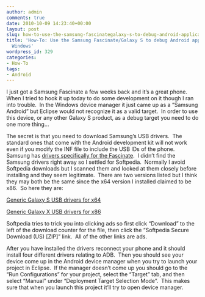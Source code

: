 ```yaml
---
author: admin
comments: true
date: 2010-10-09 14:23:40+00:00
layout: post
slug: how-to-use-the-samsung-fascinategalaxy-s-to-debug-android-applications-on-windows
title: 'How-To: Use the Samsung Fascinate/Galaxy S to debug Android applications on
  Windows'
wordpress_id: 329
categories:
- How-To
tags:
- Android
---
```


I just got a Samsung Fascinate a few weeks back and it’s a great phone.  When I tried to hook it up today to do some development on it though I ran into trouble.  In the Windows device manager it just came up as a “Samsung Android” but Eclipse would not recognize it as a valid target.  In order to use this device, or any other Galaxy S product, as a debug target you need to do one more thing…

The secret is that you need to download Samsung’s USB drivers.  The standard ones that come with the Android development kit will not work even if you modify the INF file to include the USB IDs of the phone.  Samsung has [drivers specifically for the Fascinate](http://j.mp/SamsungFascinateUSB).  I didn’t find the Samsung drivers right away so I settled for Softpedia.  Normally I avoid Softpedia downloads but I scanned them and looked at them closely before installing and they seem legitimate.  There are two versions listed but I think they may both be the same since the x64 version I installed claimed to be x86.  So here they are:

[Generic Galaxy S USB drivers for x64](http://drivers.softpedia.com/get/MOBILES/Samsung/Samsung-Galaxy-S-USB-Driver-for-Windows-x64.shtml)

[Generic Galaxy X USB drivers for x86](http://drivers.softpedia.com/get/MOBILES/Samsung/Samsung-Galaxy-S-USB-Driver-for-Windows-x86.shtml)

Softpedia tries to trick you into clicking ads so first click “Download” to the left of the download counter for the file, then click the “Softpedia Secure Download (US) [ZIP]” link.  All of the other links are ads.

After you have installed the drivers reconnect your phone and it should install four different drivers relating to ADB.  Then you should see your device come up in the Android device manager when you try to launch your project in Eclipse.  If the manager doesn’t come up you should go to the “Run Configurations” for your project, select the “Target” tab, and then select “Manual” under “Deployment Target Selection Mode”.  This makes sure that when you launch this project it’ll try to open device manager.
